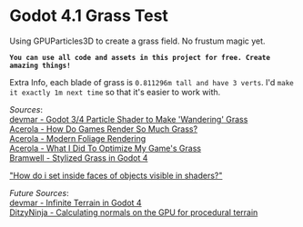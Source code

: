 # Godot 4.1 Grass Test

Using GPUParticles3D to create a grass field. No frustum magic yet.

**`You can use all code and assets in this project for free. Create amazing things!`**

Extra Info, each blade of grass is `0.811296m tall and have 3 verts`. I'd `make it exactly 1m next time` so that it's easier to work with.


*Sources*:  
[devmar - Godot 3/4 Particle Shader to Make 'Wandering' Grass](https://www.youtube.com/watch?v=YCBt-55PaOc)  
[Acerola - How Do Games Render So Much Grass?](https://www.youtube.com/watch?v=Y0Ko0kvwfgA)  
[Acerola - Modern Foliage Rendering](https://www.youtube.com/watch?v=jw00MbIJcrk)  
[Acerola - What I Did To Optimize My Game's Grass](https://www.youtube.com/watch?v=PNvlqsXdQic)  
[Bramwell - Stylized Grass in Godot 4](https://www.youtube.com/watch?v=vp51qoyv08g)

["How do i set inside faces of objects visible in shaders?"](https://godotforums.org/d/25965-how-do-i-set-inside-faces-of-objects-visible-in-shaders)  



*Future Sources*:  
[devmar - Infinite Terrain in Godot 4](https://www.youtube.com/watch?v=rcsIMlet7Fw)  
[DitzyNinja - Calculating normals on the GPU for procedural terrain](https://www.youtube.com/watch?v=izsMr5Pyk2g)  
